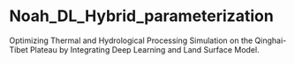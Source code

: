 # Noah_DL_Hybrid_parameterization
Optimizing Thermal and Hydrological Processing Simulation on the Qinghai-Tibet Plateau by Integrating Deep Learning and Land Surface Model.
